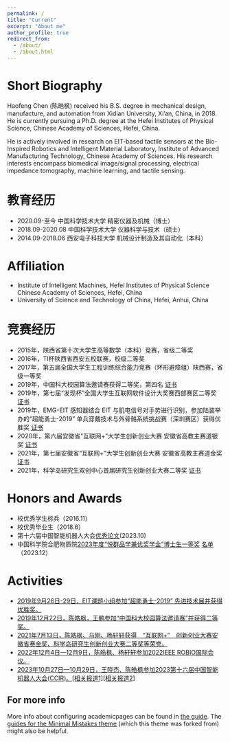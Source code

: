 ```yaml
---
permalink: /
title: "Current"
excerpt: "About me"
author_profile: true
redirect_from: 
  - /about/
  - /about.html
---
```


Short Biography
======
Haofeng Chen (陈皓枫) received his B.S. degree in mechanical design, manufacture, and automation from Xidian University, Xi’an, China, in 2018. He is currently pursuing a Ph.D. degree at the Hefei Institutes of Physical Science, Chinese Academy of Sciences, Hefei, China. 

He is actively involved in research on EIT-based tactile sensors at the Bio-Inspired Robotics and Intelligent Material Laboratory, Institute of Advanced Manufacturing Technology, Chinese Academy of Sciences. His research interests encompass biomedical image/signal processing, electrical impedance tomography, machine learning, and tactile sensing.

教育经历
======
- 2020.09-至今	中国科学技术大学	精密仪器及机械（博士）	
- 2018.09-2020.08	中国科学技术大学	仪器科学与技术（硕士）	
- 2014.09-2018.06	西安电子科技大学	机械设计制造及其自动化（本科）	   

Affiliation
======
- Institute of Intelligent Machines, Hefei Institutes of Physical Science Chinese Academy of Sciences, Hefei, China
- University of Science and Technology of China, Hefei, Anhui, China

竞赛经历
======
- 2015年，陕西省第十次大学生高等数学（本科）竞赛，省级二等奖
- 2016年，TI杯陕西省西安五校联赛，校级二等奖
- 2017年，第五届全国大学生工程训练综合能力竞赛（环形避障组）陕西赛，省级一等奖 
- 2019年，中国科大校园算法邀请赛获得二等奖，第四名 [证书](https://irobot-chf.github.io/hfchen.github.io//images/1中科大算法大赛.jpg)
- 2019年，第七届“发现杯”全国大学生互联网软件设计大奖赛西部赛区二等奖 [证书](https://irobot-chf.github.io/hfchen.github.io//images/2发现杯二等奖.jpg)
- 2019年，EMG-EIT 感知器结合 EIT 与肌电信号对手势进行识别，参加陆装举办的“超能勇士-2019” 单兵穿戴技术与外骨骼系统挑战赛（深圳赛区）获得优胜奖 [证书](https://irobot-chf.github.io/hfchen.github.io//images/3超能勇士1.jpg)
- 2020年，第六届安徽省"互联网+"大学生创新创业大赛 安徽省高教主赛道银奖 [证书](https://irobot-chf.github.io/hfchen.github.io//images/4第六届互联网加安徽省银奖.jpg)
- 2021年，第七届安徽省“互联网+”大学生创新创业大赛 安徽省高教主赛道金奖 [证书](https://irobot-chf.github.io/hfchen.github.io//images/2021互联网金.png)
- 2021年，科学岛研究生双创中心首届研究生创新创业大赛二等奖 [证书](https://irobot-chf.github.io/hfchen.github.io//images/6科学岛创新奖.jpg)

Honors and Awards
======
- 校优秀学生标兵（2016.11）
- 校优秀毕业生（2018.6）
- 第十六届中国智能机器人大会[优秀论文](http://www.bihfcas.net/xw/23.10.27.html)(2023.10)
- 中国科学院合肥物质院[2023年度“悦群品学兼优奖学金”博士生一等奖](https://www.hf.cas.cn/sbpy/yjsc/gsgk/pyxxgk/202312/t20231215_6943279.html) [名单](https://www.hf.cas.cn/sbpy/yjsc/gsgk/pyxxgk/202312/P020231215539828540094.pdf)（2023.12）
  
Activities
======
- [2019年9月26日-29日，EIT课题小组参加“超能勇士-2019” 先进技术展并获得优胜奖。](http://www.bihfcas.net/xw/19.9.26.html)
- [2019年12月22日，陈皓枫，王鹏参加“中国科大校园算法邀请赛”并获得二等奖。](http://www.bihfcas.net/xw/19.12.22.html)
- [2021年7月13日，陈皓枫、马刚、杨轩轩获得　“互联网+”　创新创业大赛安徽省赛金奖、科学岛研究生创新创业大赛二等奖等荣誉。](http://www.bihfcas.net/xw/21.07.13.html)
- [2022年12月4日—12月9日，陈皓枫、杨轩轩参加2022IEEE ROBIO国际会议。](http://www.bihfcas.net/xw/22.12.04.html)
- [2023年10月27日—10月29日，王晓杰、陈皓枫参加2023第十六届中国智能机器人大会(CCIR)。](http://www.bihfcas.net/xw/23.10.27.html)[[相关报道1]](http://www.iamt.cas.cn/zxzx/gzdt/202311/t20231102_762488.html)[[相关报道2]](http://www.iim.cas.cn/xwzx_2021/dtjx/202311/t20231102_762496.html)
  
For more info
------
More info about configuring academicpages can be found in [the guide](https://academicpages.github.io/markdown/). The [guides for the Minimal Mistakes theme](https://mmistakes.github.io/minimal-mistakes/docs/configuration/) (which this theme was forked from) might also be helpful.

